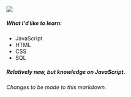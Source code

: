 ![](https://media.discordapp.net/attachments/769917657197051935/883375168741855272/emi_katakana.png)

##### What I'd like to learn:
* JavaScript
* HTML
* CSS
* SQL

##### Relatively new, but knowledge on JavaScript.

###### Changes to be made to this markdown.
